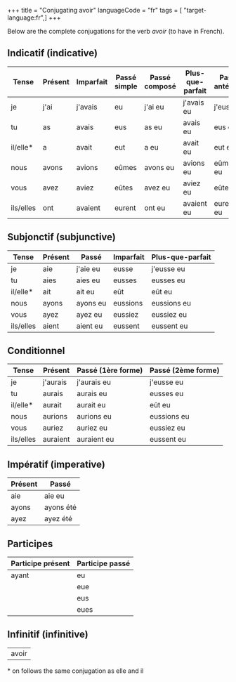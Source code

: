 +++
title = "Conjugating avoir"
languageCode = "fr"
tags = [ "target-language:fr",]
+++

Below are the complete conjugations for the verb *avoir* (to have in
French).

## Indicatif (indicative)

<table>
<thead>
<tr class="header">
<th>Tense</th>
<th>Présent</th>
<th>Imparfait</th>
<th>Passé simple</th>
<th>Passé composé</th>
<th>Plus-que-parfait</th>
<th>Passé antérieur</th>
<th>Futur simple</th>
<th>Futur antérieur</th>
</tr>
</thead>
<tbody>
<tr class="odd">
<td>je</td>
<td>j'ai</td>
<td>j'avais</td>
<td>eu</td>
<td>j'ai eu</td>
<td>j'avais eu</td>
<td>j'eus eu</td>
<td>aurai</td>
<td>j'aurai eu</td>
</tr>
<tr class="even">
<td>tu</td>
<td>as</td>
<td>avais</td>
<td>eus</td>
<td>as eu</td>
<td>avais eu</td>
<td>eus eu</td>
<td>auras</td>
<td>auras eu</td>
</tr>
<tr class="odd">
<td>il/elle*</td>
<td>a</td>
<td>avait</td>
<td>eut</td>
<td>a eu</td>
<td>avait eu</td>
<td>eut eu</td>
<td>aura</td>
<td>aura eu</td>
</tr>
<tr class="even">
<td>nous</td>
<td>avons</td>
<td>avions</td>
<td>eûmes</td>
<td>avons eu</td>
<td>avions eu</td>
<td>eûmes eu</td>
<td>aurons</td>
<td>aurons eu</td>
</tr>
<tr class="odd">
<td>vous</td>
<td>avez</td>
<td>aviez</td>
<td>eûtes</td>
<td>avez eu</td>
<td>aviez eu</td>
<td>eûtes eu</td>
<td>aurez</td>
<td>aurez eu</td>
</tr>
<tr class="even">
<td>ils/elles</td>
<td>ont</td>
<td>avaient</td>
<td>eurent</td>
<td>ont eu</td>
<td>avaient eu</td>
<td>eurent eu</td>
<td>auront</td>
<td>auront eu</td>
</tr>
</tbody>
</table>

## Subjonctif (subjunctive)

<table>
<thead>
<tr class="header">
<th>Tense</th>
<th>Présent</th>
<th>Passé</th>
<th>Imparfait</th>
<th>Plus-que-parfait</th>
</tr>
</thead>
<tbody>
<tr class="odd">
<td>je</td>
<td>aie</td>
<td>j'aie eu</td>
<td>eusse</td>
<td>j'eusse eu</td>
</tr>
<tr class="even">
<td>tu</td>
<td>aies</td>
<td>aies eu</td>
<td>eusses</td>
<td>eusses eu</td>
</tr>
<tr class="odd">
<td>il/elle*</td>
<td>ait</td>
<td>ait eu</td>
<td>eût</td>
<td>eût eu</td>
</tr>
<tr class="even">
<td>nous</td>
<td>ayons</td>
<td>ayons eu</td>
<td>eussions</td>
<td>eussions eu</td>
</tr>
<tr class="odd">
<td>vous</td>
<td>ayez</td>
<td>ayez eu</td>
<td>eussiez</td>
<td>eussiez eu</td>
</tr>
<tr class="even">
<td>ils/elles</td>
<td>aient</td>
<td>aient eu</td>
<td>eussent</td>
<td>eussent eu </td>
</tr>
</tbody>
</table>

## Conditionnel

<table>
<thead>
<tr class="header">
<th>Tense</th>
<th>Présent</th>
<th>Passé (1ère forme)</th>
<th>Passé (2ème forme)</th>
</tr>
</thead>
<tbody>
<tr class="odd">
<td>je</td>
<td>j'aurais</td>
<td>j'aurais eu</td>
<td>j'eusse eu</td>
</tr>
<tr class="even">
<td>tu</td>
<td>aurais</td>
<td>aurais eu</td>
<td>eusses eu</td>
</tr>
<tr class="odd">
<td>il/elle*</td>
<td>aurait</td>
<td>aurait eu</td>
<td>eût eu</td>
</tr>
<tr class="even">
<td>nous</td>
<td>aurions</td>
<td>aurions eu</td>
<td>eussions eu</td>
</tr>
<tr class="odd">
<td>vous</td>
<td>auriez</td>
<td>auriez eu</td>
<td>eussiez eu</td>
</tr>
<tr class="even">
<td>ils/elles</td>
<td>auraient</td>
<td>auraient eu</td>
<td>eussent eu</td>
</tr>
</tbody>
</table>

## Impératif (imperative)

<table>
<thead>
<tr class="header">
<th>Présent</th>
<th>Passé</th>
</tr>
</thead>
<tbody>
<tr class="odd">
<td>aie</td>
<td>aie eu</td>
</tr>
<tr class="even">
<td>ayons</td>
<td>ayons été</td>
</tr>
<tr class="odd">
<td>ayez</td>
<td>ayez été</td>
</tr>
</tbody>
</table>

## Participes

<table>
<thead>
<tr class="header">
<th>Participe présent</th>
<th>Participe passé</th>
</tr>
</thead>
<tbody>
<tr class="odd">
<td>ayant</td>
<td>eu</td>
</tr>
<tr class="even">
<td></td>
<td>eue</td>
</tr>
<tr class="odd">
<td></td>
<td>eus</td>
</tr>
<tr class="even">
<td></td>
<td>eues</td>
</tr>
</tbody>
</table>

## Infinitif (infinitive)

<table>
<tbody>
<tr class="odd">
<td>avoir</td>
</tr>
</tbody>
</table>

\* on follows the same conjugation as elle and il
